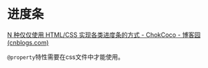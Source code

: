 # 进度条

[N 种仅仅使用 HTML/CSS 实现各类进度条的方式 - ChokCoco - 博客园 (cnblogs.com)](https://www.cnblogs.com/coco1s/p/15506976.html)

`@property`特性需要在css文件中才能使用。